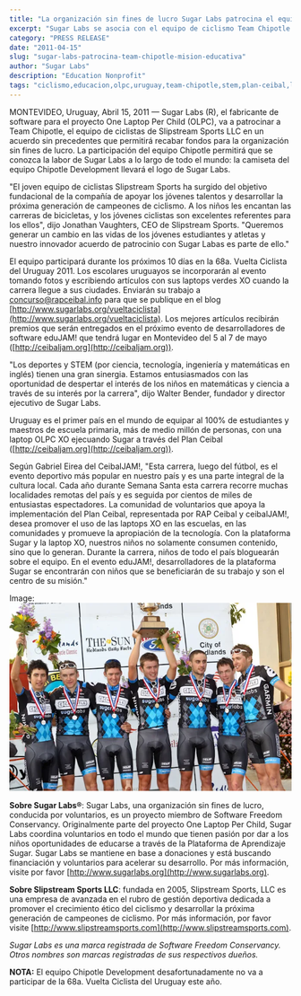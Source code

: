 ```yaml
---
title: "La organización sin fines de lucro Sugar Labs patrocina el equipo de ciclistas Team Chipotle para dar a conocer su misión educativa."
excerpt: "Sugar Labs se asocia con el equipo de ciclismo Team Chipotle en un acuerdo innovador de patrocinio para recaudar fondos y dar a conocer su misión educativa, involucrando a niños en Uruguay para documentar la carrera usando sus laptops XO."
category: "PRESS RELEASE"
date: "2011-04-15"
slug: "sugar-labs-patrocina-team-chipotle-mision-educativa"
author: "Sugar Labs"
description: "Education Nonprofit"
tags: "ciclismo,educacion,olpc,uruguay,team-chipotle,stem,plan-ceibal,laptops-xo"
---
```

<!-- markdownlint-disable -->

MONTEVIDEO, Uruguay, Abril 15, 2011 — Sugar Labs (R), el fabricante de software para el proyecto One Laptop Per Child (OLPC), va a patrocinar a Team Chipotle, el equipo de ciclistas de Slipstream Sports LLC en un acuerdo sin precedentes que permitirá recabar fondos para la organización sin fines de lucro. La participación del equipo Chipotle permitirá que se conozca la labor de Sugar Labs a lo largo de todo el mundo: la camiseta del equipo Chipotle Development llevará el logo de Sugar Labs.

"El joven equipo de ciclistas Slipstream Sports ha surgido del objetivo fundacional de la compañía de apoyar los jóvenes talentos y desarrollar la próxima generación de campeones de ciclismo. A los niños les encantan las carreras de bicicletas, y los jóvenes ciclistas son excelentes referentes para los ellos", dijo Jonathan Vaughters, CEO de Slipstream Sports. "Queremos generar un cambio en las vidas de los jóvenes estudiantes y atletas y nuestro innovador acuerdo de patrocinio con Sugar Labas es parte de ello."

El equipo participará durante los próximos 10 días en la 68a. Vuelta Ciclista del Uruguay 2011. Los escolares uruguayos se incorporarán al evento tomando fotos y escribiendo artículos con sus laptops verdes XO cuando la carrera llegue a sus ciudades. Enviarán su trabajo a [concurso@rapceibal.info](mailto:concurso@rapceibal.info) para que se publique en el blog [http://www.sugarlabs.org/vueltaciclista](http://www.sugarlabs.org/vueltaciclista). Los mejores artículos recibirán premios que serán entregados en el próximo evento de desarrolladores de software eduJAM! que tendrá lugar en Montevideo del 5 al 7 de mayo ([http://ceibaljam.org](http://ceibaljam.org)).

"Los deportes y STEM (por ciencia, tecnología, ingeniería y matemáticas en inglés) tienen una gran sinergia. Estamos entusiasmados con las oportunidad de despertar el interés de los niños en matemáticas y ciencia a través de su interés por la carrera", dijo Walter Bender, fundador y director ejecutivo de Sugar Labs.

Uruguay es el primer país en el mundo de equipar al 100% de estudiantes y maestros de escuela primaria, más de medio millón de personas, con una laptop OLPC XO ejecuando Sugar a través del Plan Ceibal ([http://ceibaljam.org](http://ceibaljam.org)).

Según Gabriel Eirea del CeibalJAM!, "Esta carrera, luego del fútbol, es el evento deportivo más popular en nuestro país y es una parte integral de la cultura local. Cada año durante Semana Santa esta carrera recorre muchas localidades remotas del país y es seguida por cientos de miles de entusiastas espectadores. La comunidad de voluntarios que apoya la implementación del Plan Ceibal, representada por RAP Ceibal y ceibalJAM!, desea promover el uso de las laptops XO en las escuelas, en las comunidades y promueve la apropiación de la tecnología. Con la plataforma Sugar y la laptop XO, nuestros niños no solamente consumen contenido, sino que lo generan. Durante la carrera, niños de todo el país bloguearán sobre el equipo. En el evento eduJAM!, desarrolladores de la plataforma Sugar se encontrarán con niños que se beneficiarán de su trabajo y son el centro de su misión."

Image: ![ChipotleDevelopmentTeam_RedlandsCyclingClassic.webp](/assets/post-assets/press/ChipotleDevelopmentTeam_RedlandsCyclingClassic.webp)

**Sobre Sugar Labs®**: Sugar Labs, una organización sin fines de lucro, conducida por voluntarios, es un proyecto miembro de Software Freedom Conservancy. Originalmente parte del proyecto One Laptop Per Child, Sugar Labs coordina voluntarios en todo el mundo que tienen pasión por dar a los niños oportunidades de educarse a través de la Plataforma de Aprendizaje Sugar. Sugar Labs se mantiene en base a donaciones y está buscando financiación y voluntarios para acelerar su desarrollo. Por más información, visite por favor [http://www.sugarlabs.org](http://www.sugarlabs.org).

**Sobre Slipstream Sports LLC**: fundada en 2005, Slipstream Sports, LLC es una empresa de avanzada en el rubro de gestión deportiva dedicada a promover el crecimiento ético del ciclismo y desarrollar la próxima generación de campeones de ciclismo. Por más información, por favor visite [http://www.slipstreamsports.com](http://www.slipstreamsports.com).

*Sugar Labs es una marca registrada de Software Freedom Conservancy. Otros nombres son marcas registradas de sus respectivos dueños.*

**NOTA:** El equipo Chipotle Development desafortunadamente no va a participar de la 68a. Vuelta Ciclista del Uruguay este año.